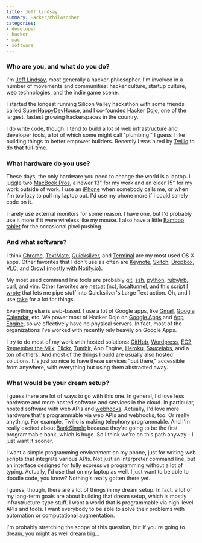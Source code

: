 ```yaml
---
title: Jeff Lindsay
summary: Hacker/Philosopher
categories:
- developer
- hacker
- mac
- software
---
```


### Who are you, and what do you do?

I'm [Jeff Lindsay](http://progrium.com/ "Jeff's website."), most generally a hacker-philosopher. I'm involved in a number of movements and communities: hacker culture, startup culture, web technologies, and the indie game scene.

I started the longest running Silicon Valley hackathon with some friends called [SuperHappyDevHouse](http://superhappydevhouse.org/ "A hackathon event."), and I co-founded [Hacker Dojo](http://wiki.hackerdojo.com/ "A community center for hackers in Mountain View."), one of the largest, fastest growing hackerspaces in the country.

I do write code, though. I tend to build a lot of web infrastructure and developer tools, a lot of which some might call "plumbing." I guess I like building things to better empower builders. Recently I was hired by [Twilio][] to do that full-time.

### What hardware do you use?

These days, the only hardware you need to change the world is a laptop. I juggle two [MacBook Pros][macbook-pro], a newer 13" for my work and an older 15" for my work outside of work. I use an [iPhone][] when somebody calls me, or when I'm too lazy to pull my laptop out. I'd use my phone more if I could sanely code on it.
 
I rarely use external monitors for some reason. I have one, but I'd probably use it more if it were wireless like my mouse. I also have a little [Bamboo tablet][bamboo] for the occasional pixel pushing.

### And what software?

I think [Chrome][], [TextMate][], [Quicksilver][], and [Terminal][] are my most used OS X apps. Other favorites that I don't use as often are [Keynote][], [Skitch][], [Dropbox][], [VLC][], and [Growl][] (mostly with [Notify.io][notify-io]).
 
My most used command line tools are probably [git][], [ssh][], [python][], [ruby][]/[irb][], [curl][], and [vim][]. Other favorites are [netcat][] (nc), [localtunnel][], and [this script I wrote](https://gist.github.com/466293 "Jeff's gist for piping stuff into QS.") that lets me pipe stuff into Quicksilver's Large Text action. Oh, and I use [rake][] for a lot for things.
 
Everything else is web-based. I use a lot of Google apps, like [Gmail][], [Google Calendar][google-calendar], etc. We power most of Hacker Dojo on [Google Apps][g-suite] and [App Engine][app-engine], so we effectively have no physical servers. In fact, most of the organizations I've worked with recently rely heavily on Google Apps.
 
I try to do most of my work with hosted solutions: [GitHub][], [Wordpress][], [EC2][], [Remember the Milk][remember-the-milk], [Flickr][], [Tumblr][], App Engine, [Heroku][], [Saucelabs][sauce-labs], and a ton of others. And most of the things I build are usually also hosted solutions. It's just so nice to have these services "out there," accessible from anywhere, with everything but using them abstracted away.

### What would be your dream setup?

I guess there are lot of ways to go with this one. In general, I'd love less hardware and more hosted software and services in the cloud. In particular, hosted software with web APIs and [webhooks][]. Actually, I'd love more hardware that's programmable via web APIs and webhooks, too. Or really anything. For example, Twilio is making telephony programmable. And I'm really excited about [BankSimple][] because they're going to be the first programmable bank, which is huge. So I think we're on this path anyway - I just want it sooner.
 
I want a simple programming environment on my phone, just for writing web scripts that integrate various APIs. Not just an interpreter command line, but an interface designed for fully expressive programming without a lot of typing. Actually, I'd use that on my laptop as well. I just want to be able to doodle code, you know? Nothing's really gotten there yet.
 
I guess, though, there are a lot of things in my dream setup. In fact, a lot of my long-term goals are about building that dream setup, which is mostly infrastructure-type stuff. I want a world that is programmable via high-level APIs and tools. I want everybody to be able to solve their problems with automation or computational augmentation.
 
I'm probably stretching the scope of this question, but if you're going to dream, you might as well dream big...

[bamboo]: https://www.wacom.com/en/us/bamboo "Smaller pen/multi-touch tablets."
[iphone]: https://en.wikipedia.org/wiki/IPhone_(1st_generation) "A smartphone."
[macbook-pro]: https://www.apple.com/macbook-pro/ "A laptop."
[app-engine]: https://cloud.google.com/appengine/?csw=1 "Hosting for web applications."
[banksimple]: https://www.simple.com/ "A new banking service."
[chrome]: https://www.google.com/intl/en/chrome/browser/ "A WebKit-based browser, where each tab runs in its own thread."
[curl]: https://curl.haxx.se/ "A command-line tool for transferring data from URLs."
[dropbox]: https://www.dropbox.com/ "Online syncing and storage."
[ec2]: https://aws.amazon.com/ec2/ "A web service for virtualised processing."
[flickr]: https://www.flickr.com/ "A photo sharing website."
[g-suite]: https://gsuite.google.com/ "A hosted solution for email, calendaring and more."
[git]: https://git-scm.com/ "A version control system."
[github]: https://github.com/ "A Git code repository service."
[gmail]: https://mail.google.com/mail/ "Web-based email."
[google-calendar]: https://en.wikipedia.org/wiki/Google_Calendar "A web-based calendar client."
[growl]: http://growl.info/ "A notification system for Mac OS X."
[heroku]: https://www.heroku.com/ "A service for running and deploying Ruby, Node.js, Clojure, Java, Python, and Scala apps."
[irb]: https://en.wikipedia.org/wiki/Interactive_Ruby_Shell "An interactive Ruby shell."
[keynote]: https://www.apple.com/keynote/ "Presentation software for the Mac."
[localtunnel]: https://github.com/progrium/localtunnel "A tool for easily exposing a local server to the world."
[netcat]: http://nc110.sourceforge.net/ "A tool for network debugging/exploring."
[notify-io]: https://github.com/progrium/notify-io "A service for desktop notifications via web apps."
[python]: https://www.python.org/ "An interpreted scripting language."
[quicksilver]: https://qsapp.com/ "A data manipulator and launcher for the Mac."
[rake]: http://rake.rubyforge.org/ "A Ruby-based build tool, similar to make."
[remember-the-milk]: https://www.rememberthemilk.com/ "An online task/to-do list service."
[ruby]: https://www.ruby-lang.org/en/ "An interpreted scripting language."
[sauce-labs]: https://saucelabs.com/ "Hosted cross-browser testing."
[skitch]: https://evernote.com/skitch/ "An always-on image editor for the Mac."
[ssh]: https://en.wikipedia.org/wiki/Secure_Shell "A command-line tool for secure remote connections."
[terminal]: https://en.wikipedia.org/wiki/Terminal_(OS_X) "A console application included with Mac OS X."
[textmate]: https://macromates.com/ "A text editor for the Mac."
[tumblr]: https://www.tumblr.com/ "An online personal publishing platform."
[twilio]: https://www.twilio.com/ "A cloud service for voice and SMS."
[vim]: https://www.vim.org/ "A command-line text editor."
[vlc]: http://www.videolan.org/vlc/ "An open-source media player."
[webhooks]: http://www.webhooks.org/ "User-defined callbacks over HTTP."
[wordpress]: https://wordpress.com/ "Weblog publishing software."
